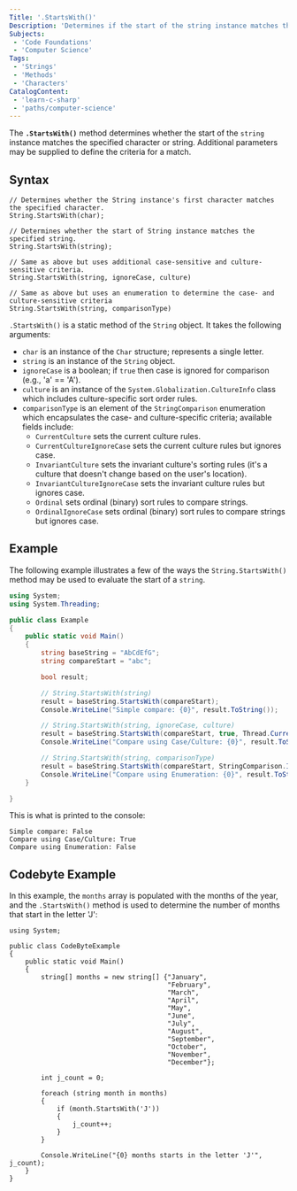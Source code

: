 ```yaml
---
Title: '.StartsWith()'
Description: 'Determines if the start of the string instance matches the specified string and returns a boolean.'
Subjects:
 - 'Code Foundations'
 - 'Computer Science'
Tags:
 - 'Strings'
 - 'Methods'
 - 'Characters'
CatalogContent:
 - 'learn-c-sharp'
 - 'paths/computer-science'
---
```


The **`.StartsWith()`** method determines whether the start of the `string` instance matches the specified character or string. Additional parameters may be supplied to define the criteria for a match.

## Syntax

```pseudo
// Determines whether the String instance's first character matches the specified character.
String.StartsWith(char);

// Determines whether the start of String instance matches the specified string.
String.StartsWith(string);

// Same as above but uses additional case-sensitive and culture-sensitive criteria.
String.StartsWith(string, ignoreCase, culture)

// Same as above but uses an enumeration to determine the case- and culture-sensitive criteria
String.StartsWith(string, comparisonType)
```

`.StartsWith()` is a static method of the `String` object. It takes the following arguments:

- `char` is an instance of the `Char` structure; represents a single letter.
- `string` is an instance of the `String` object.
- `ignoreCase` is a boolean; if `true` then case is ignored for comparison (e.g., 'a' == 'A').
- `culture` is an instance of the `System.Globalization.CultureInfo` class which includes culture-specific sort order rules.
- `comparisonType` is an element of the `StringComparison` enumeration which encapsulates the case- and culture-specific criteria; available fields include:
  - `CurrentCulture` sets the current culture rules.
  - `CurrentCultureIgnoreCase` sets the current culture rules but ignores case.
  - `InvariantCulture` sets the invariant culture's sorting rules (it's a culture that doesn't change based on the user's location).
  - `InvariantCultureIgnoreCase` sets the invariant culture rules but ignores case.
  - `Ordinal` sets ordinal (binary) sort rules to compare strings.
  - `OrdinalIgnoreCase` sets ordinal (binary) sort rules to compare strings but ignores case.

## Example

The following example illustrates a few of the ways the `String.StartsWith()` method may be used to evaluate the start of a `string`.

```cs
using System;
using System.Threading;

public class Example
{
    public static void Main()
    {
        string baseString = "AbCdEfG";
        string compareStart = "abc";

        bool result;

        // String.StartsWith(string)
        result = baseString.StartsWith(compareStart);
        Console.WriteLine("Simple compare: {0}", result.ToString());

        // String.StartsWith(string, ignoreCase, culture)
        result = baseString.StartsWith(compareStart, true, Thread.CurrentThread.CurrentCulture);
        Console.WriteLine("Compare using Case/Culture: {0}", result.ToString());

        // String.StartsWith(string, comparisonType)
        result = baseString.StartsWith(compareStart, StringComparison.InvariantCulture);
        Console.WriteLine("Compare using Enumeration: {0}", result.ToString());
    }

}
```

This is what is printed to the console:

```shell
Simple compare: False
Compare using Case/Culture: True
Compare using Enumeration: False
```

## Codebyte Example

In this example, the `months` array is populated with the months of the year, and the `.StartsWith()` method is used to determine the number of months that start in the letter 'J':

```codebyte/csharp
using System;

public class CodeByteExample
{
    public static void Main()
    {
        string[] months = new string[] {"January",
                                        "February",
                                        "March",
                                        "April",
                                        "May",
                                        "June",
                                        "July",
                                        "August",
                                        "September",
                                        "October",
                                        "November",
                                        "December"};

        int j_count = 0;

        foreach (string month in months)
        {
            if (month.StartsWith('J'))
            {
                j_count++;
            }
        }

        Console.WriteLine("{0} months starts in the letter 'J'", j_count);
    }
}
```
